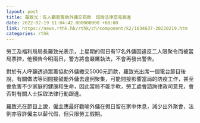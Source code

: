 ```yaml
---
layout: post
title: 羅致光：有人籲眾籌助外傭交罰款　諮詢法律意見跟進
date: 2022-02-19 11:04:42.000000000 +08:00
link: https://news.rthk.hk/rthk/ch/component/k2/1634637-20220219.htm
categories: rthk
---
```


勞工及福利局局長羅致光表示，上星期的假日有17名外傭因違反二人限聚令而被當局票控，他預告今明兩日，警方將會嚴厲執法，不會再發出警告。

對於有人呼籲透過眾籌協助外傭繳交5000元罰款，羅致光出席一個電台節目後說，有關做法等同間接鼓勵外傭去違例聚集，可能間接影響當局的防疫工作，甚至會危害不少家庭的健康和生命，因此當局不能手軟，勞工處會諮詢律政司意見，會否對有關人士採取法律行動跟進。

羅致光在節目上說，僱主應最好勸喻外傭在假日留在家中休息，減少出外聚會，法例亦容許僱主以薪代假，但只限勞工假期。
